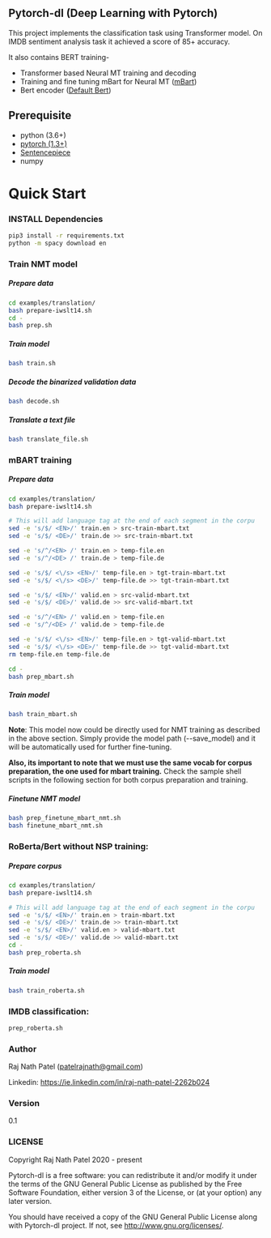 ## Pytorch-dl (Deep Learning with Pytorch)
This project implements the classification task using Transformer model. On IMDB sentiment analysis task it achieved a score of 85+ accuracy.

It also contains BERT training- 
* Transformer based Neural MT training and decoding
* Training and fine tuning mBart for Neural MT ([mBart](https://arxiv.org/pdf/2001.08210.pdf))
* Bert encoder ([Default Bert](https://arxiv.org/pdf/1810.04805.pdf))

## Prerequisite
- python (3.6+)
- [pytorch (1.3+)](https://pytorch.org/get-started/locally/)
- [Sentencepiece](https://github.com/google/sentencepiece)
- numpy

# Quick Start
### INSTALL Dependencies
```bash
pip3 install -r requirements.txt
python -m spacy download en
```

### Train NMT model

##### Prepare data
```bash
cd examples/translation/
bash prepare-iwslt14.sh
cd -
bash prep.sh
```

##### Train model
```bash
bash train.sh
```
##### Decode the binarized validation data
```bash
bash decode.sh
```

##### Translate a text file
```bash
bash translate_file.sh
```

### mBART training
##### Prepare data
```bash
cd examples/translation/
bash prepare-iwslt14.sh

# This will add language tag at the end of each segment in the corpu
sed -e 's/$/ <EN>/' train.en > src-train-mbart.txt
sed -e 's/$/ <DE>/' train.de >> src-train-mbart.txt

sed -e 's/^/<EN> /' train.en > temp-file.en
sed -e 's/^/<DE> /' train.de > temp-file.de

sed -e 's/$/ <\/s> <EN>/' temp-file.en > tgt-train-mbart.txt
sed -e 's/$/ <\/s> <DE>/' temp-file.de >> tgt-train-mbart.txt

sed -e 's/$/ <EN>/' valid.en > src-valid-mbart.txt
sed -e 's/$/ <DE>/' valid.de >> src-valid-mbart.txt

sed -e 's/^/<EN> /' valid.en > temp-file.en
sed -e 's/^/<DE> /' valid.de > temp-file.de

sed -e 's/$/ <\/s> <EN>/' temp-file.en > tgt-valid-mbart.txt
sed -e 's/$/ <\/s> <DE>/' temp-file.de >> tgt-valid-mbart.txt
rm temp-file.en temp-file.de

cd -
bash prep_mbart.sh
```

##### Train model
```bash
bash train_mbart.sh
```
**Note**: This model now could be directly used for NMT training as 
described in the above section. Simply provide the model path (--save_model) and it will 
be automatically used for further fine-tuning. 

**Also, its important to note that we must use the same vocab for corpus preparation, 
the one used for mbart training.** 
Check the sample shell scripts in the following section for both 
corpus preparation and training. 

##### Finetune NMT model

```bash
bash prep_finetune_mbart_nmt.sh
bash finetune_mbart_nmt.sh
```

### RoBerta/Bert without NSP training:
##### Prepare corpus 
```bash
cd examples/translation/
bash prepare-iwslt14.sh

# This will add language tag at the end of each segment in the corpu
sed -e 's/$/ <EN>/' train.en > train-mbart.txt
sed -e 's/$/ <DE>/' train.de >> train-mbart.txt
sed -e 's/$/ <EN>/' valid.en > valid-mbart.txt
sed -e 's/$/ <DE>/' valid.de >> valid-mbart.txt
cd -
bash prep_roberta.sh
```
##### Train model
```bash
bash train_roberta.sh
```

### IMDB classification:
```bash
prep_roberta.sh

```


### Author
Raj Nath Patel (patelrajnath@gmail.com)

Linkedin: https://ie.linkedin.com/in/raj-nath-patel-2262b024

### Version
0.1

### LICENSE
Copyright Raj Nath Patel 2020 - present

Pytorch-dl is a free software: you can redistribute it and/or modify it under the terms of the GNU General Public 
License as published by the Free Software Foundation, either version 3 of the License, or (at your option) any 
later version.

You should have received a copy of the GNU General Public License along with Pytorch-dl project. 
If not, see http://www.gnu.org/licenses/.

